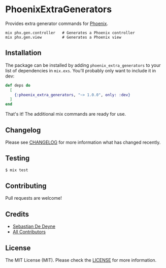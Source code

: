 # PhoenixExtraGenerators

Provides extra generator commands for [Phoenix](http://phoenixframework.org/).

```
mix phx.gen.controller   # Generates a Phoenix controller
mix phx.gen.view         # Generates a Phoenix view
```

## Installation

The package can be installed by adding `phoenix_extra_generators` to your list of dependencies in `mix.exs`. You'll probably only want to include it in dev:

```elixir
def deps do
  [
    {:phoenix_extra_generators, "~> 1.0.0", only: :dev}
  ]
end
```

That's it! The additional mix commands are ready for use.

## Changelog

Please see [CHANGELOG](https://github.com/sebastiandedeyne/phoenix_extra_generators/blob/master/CHANGELOG.md) for more information what has changed recently.

## Testing

```bash
$ mix test
```

## Contributing

Pull requests are welcome!

## Credits

- [Sebastian De Deyne](https://github.com/sebastiandedeyne)
- [All Contributors](../../contributors)

## License

The MIT License (MIT). Please check the [LICENSE](https://github.com/sebastiandedeyne/phoenix_extra_generators/blob/master/LICENSE.md) for more information.
